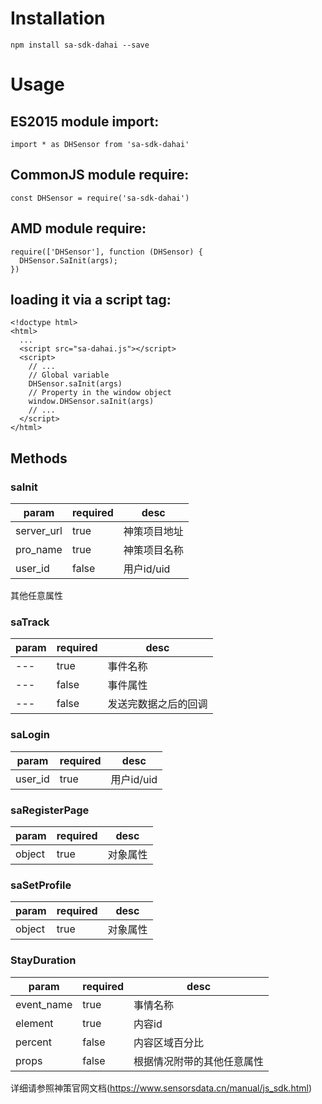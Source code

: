# Installation  
`npm install sa-sdk-dahai --save`  

# Usage  
## ES2015 module import:  
`import * as DHSensor from 'sa-sdk-dahai'`  
## CommonJS module require:  
`const DHSensor = require('sa-sdk-dahai')`  
## AMD module require:  
```
require(['DHSensor'], function (DHSensor) {  
  DHSensor.SaInit(args);  
})
```

## loading it via a script tag:  
``` 
<!doctype html>  
<html>  
  ...  
  <script src="sa-dahai.js"></script>  
  <script>  
    // ...  
    // Global variable  
    DHSensor.saInit(args)  
    // Property in the window object  
    window.DHSensor.saInit(args)  
    // ...  
  </script>  
</html>  
```  

## Methods  
### saInit  
param|required|desc  
----|----|----  
server_url|true|神策项目地址  
pro_name|true|神策项目名称  
user_id|false|用户id/uid  
其他任意属性

### saTrack  
param|required|desc  
----|----|----  
---|true|事件名称  
---|false|事件属性  
---|false|发送完数据之后的回调  

### saLogin  
param|required|desc  
----|----|----  
user_id|true|用户id/uid  

### saRegisterPage  
param|required|desc  
----|----|----  
object|true|对象属性  

### saSetProfile  
param|required|desc  
----|----|----  
object|true|对象属性    

### StayDuration  
param|required|desc  
----|----|----  
event_name|true|事情名称  
element|true|内容id  
percent|false|内容区域百分比
props|false|根据情况附带的其他任意属性

详细请参照神策官网文档(https://www.sensorsdata.cn/manual/js_sdk.html)  
